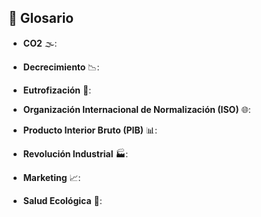 ## 📖 Glosario

- **CO2** 🌫️:

- **Decrecimiento** 📉:
 
- **Eutrofización** 🌊:

- **Organización Internacional de Normalización (ISO)** 🌐: 

- **Producto Interior Bruto (PIB)** 📊:

- **Revolución Industrial** 🏭:

- **Marketing** 📈:

- **Salud Ecológica** 🌱:
